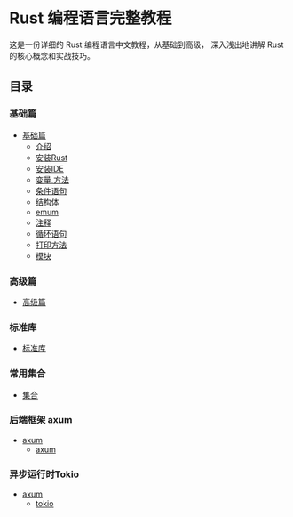 # Rust 编程语言完整教程

这是一份详细的 Rust 编程语言中文教程，从基础到高级，
深入浅出地讲解 Rust 的核心概念和实战技巧。

## 目录

### 基础篇
- [基础篇]()
  - [介绍](01_basics/01_intro.md) 
  - [安装Rust](01_basics/02_install.md) 
  - [安装IDE](01_basics/03_rust_ide.md) 
  - [变量.方法](01_basics/04_var_fun.md) 
  - [条件语句](01_basics/05_condition.md) 
  - [结构体](01_basics/06_struct.md) 
  - [emum](01_basics/07_emum.md) 
  - [注释](01_basics/08_comments.md) 
  - [循环语句](01_basics/09_loop.md)
  - [打印方法](01_basics/10_print.md)
  - [模块](01_basics/11_mod.md)
### 高级篇
- [高级篇]()

### 标准库
- [标准库]()

### 常用集合
- [集合]()

### 后端框架 axum
- [axum]()
  - [axum](05_axum/01_intro.md)

### 异步运行时Tokio
- [axum](Tokio)
  - [tokio](06_tokio/readme.md)